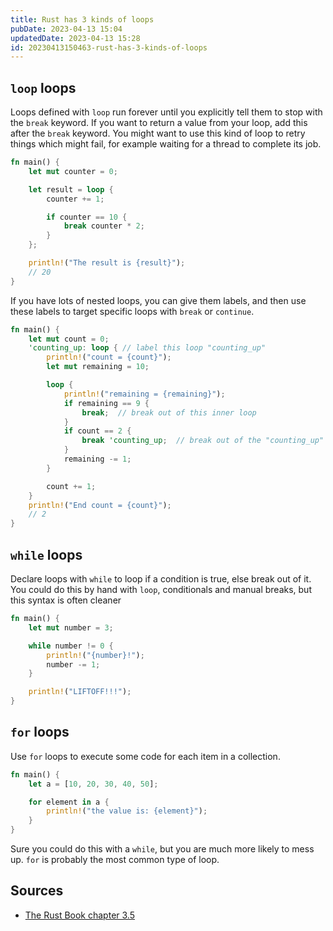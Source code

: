 ```yaml
---
title: Rust has 3 kinds of loops
pubDate: 2023-04-13 15:04
updatedDate: 2023-04-13 15:28
id: 20230413150463-rust-has-3-kinds-of-loops
---
```


## `loop` loops

Loops defined with `loop` run forever until you explicitly tell them to stop with the `break` keyword. If you want to return a value from your loop, add this after the `break` keyword. You might want to use this kind of loop to retry things which might fail, for example waiting for a thread to complete its job.

```rust
fn main() {
    let mut counter = 0;

    let result = loop {
        counter += 1;

        if counter == 10 {
            break counter * 2;
        }
    };

    println!("The result is {result}");
    // 20
}
```

If you have lots of nested loops, you can give them labels, and then use these labels to target specific loops with `break` or `continue`.

```rust
fn main() {
    let mut count = 0;
    'counting_up: loop { // label this loop "counting_up"
        println!("count = {count}");
        let mut remaining = 10;

        loop {
            println!("remaining = {remaining}");
            if remaining == 9 {
                break;  // break out of this inner loop
            }
            if count == 2 {
                break 'counting_up;  // break out of the "counting_up" loop
            }
            remaining -= 1;
        }

        count += 1;
    }
    println!("End count = {count}");
    // 2
}
```

## `while` loops

Declare loops with `while` to loop if a condition is true, else break out of it. You could do this by hand with `loop`, conditionals and manual breaks, but this syntax is often cleaner

```rust
fn main() {
    let mut number = 3;

    while number != 0 {
        println!("{number}!");
        number -= 1;
    }

    println!("LIFTOFF!!!");
}
```

## `for` loops

Use `for` loops to execute some code for each item in a collection.

```rust
fn main() {
    let a = [10, 20, 30, 40, 50];

    for element in a {
        println!("the value is: {element}");
    }
}
```

Sure you could do this with a `while`, but you are much more likely to mess up. `for` is probably the most common type of loop.

## Sources

- [The Rust Book chapter 3.5](https://rust-book.cs.brown.edu/ch03-05-control-flow.html#repetition-with-loops)
